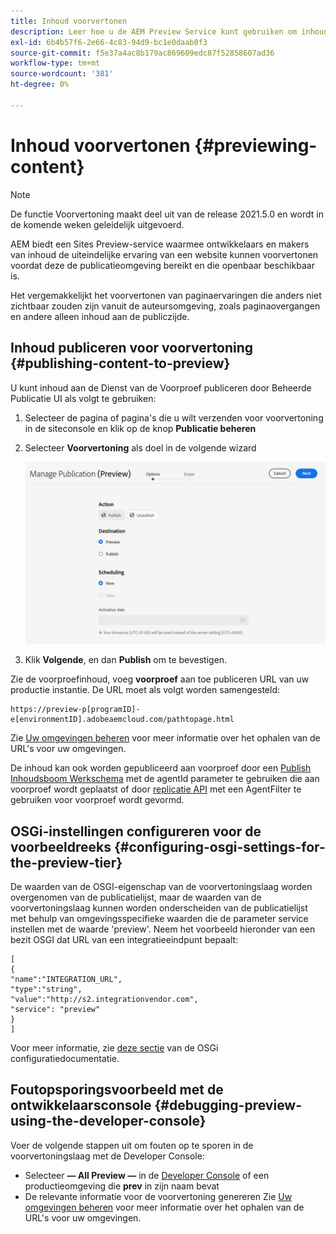 ```yaml
---
title: Inhoud voorvertonen
description: Leer hoe u de AEM Preview Service kunt gebruiken om inhoud voor te vertonen voordat u live gaat.
exl-id: 6b4b57f6-2e66-4c83-94d9-bc1e0daab0f3
source-git-commit: f5e37a4ac8b179ac869609edc87f52858607ad36
workflow-type: tm+mt
source-wordcount: '381'
ht-degree: 0%

---
```


# Inhoud voorvertonen {#previewing-content}

>[!NOTE]
>
>De functie Voorvertoning maakt deel uit van de release 2021.5.0 en wordt in de komende weken geleidelijk uitgevoerd.

AEM biedt een Sites Preview-service waarmee ontwikkelaars en makers van inhoud de uiteindelijke ervaring van een website kunnen voorvertonen voordat deze de publicatieomgeving bereikt en die openbaar beschikbaar is.

Het vergemakkelijkt het voorvertonen van paginaervaringen die anders niet zichtbaar zouden zijn vanuit de auteursomgeving, zoals paginaovergangen en andere alleen inhoud aan de publiczijde.

## Inhoud publiceren voor voorvertoning {#publishing-content-to-preview}

U kunt inhoud aan de Dienst van de Voorproef publiceren door Beheerde Publicatie UI als volgt te gebruiken:

1. Selecteer de pagina of pagina&#39;s die u wilt verzenden voor voorvertoning in de siteconsole en klik op de knop **Publicatie beheren**
1. Selecteer **Voorvertoning** als doel in de volgende wizard

   ![beheerde publicatie](/help/sites-cloud/authoring/assets/previewmanagedpublication.png)

1. Klik **Volgende**, en dan **Publish** om te bevestigen.

Zie de voorproefinhoud, voeg **voorproef** aan toe publiceren URL van uw productie instantie. De URL moet als volgt worden samengesteld:

```
https://preview-p[programID]-e[environmentID].adobeaemcloud.com/pathtopage.html
```

Zie [Uw omgevingen beheren](https://experienceleague.adobe.com/docs/experience-manager-cloud-manager/using/how-to-use/manage-your-environment.html?lang=en) voor meer informatie over het ophalen van de URL&#39;s voor uw omgevingen.

De inhoud kan ook worden gepubliceerd aan voorproef door een [Publish Inhoudsboom Werkschema](https://experienceleague.adobe.com/docs/experience-manager-cloud-service/operations/replication.html?lang=en#publish-content-tree-workflow) met de agentId parameter te gebruiken die aan voorproef wordt geplaatst of door [replicatie API](/help/operations/replication.md#replication-api) met een AgentFilter te gebruiken voor voorproef wordt gevormd.

## OSGi-instellingen configureren voor de voorbeeldreeks {#configuring-osgi-settings-for-the-preview-tier}

De waarden van de OSGI-eigenschap van de voorvertoningslaag worden overgenomen van de publicatielijst, maar de waarden van de voorvertoningslaag kunnen worden onderscheiden van de publicatielijst met behulp van omgevingsspecifieke waarden die de parameter service instellen met de waarde &#39;preview&#39;. Neem het voorbeeld hieronder van een bezit OSGI dat URL van een integratieeindpunt bepaalt:

```
[
{
"name":"INTEGRATION_URL",
"type":"string",
"value":"http://s2.integrationvendor.com",
"service": "preview"
}
]
```

Voor meer informatie, zie [deze sectie](/help/implementing/deploying/configuring-osgi.md#author-vs-publish-configuration) van de OSGi configuratiedocumentatie.

## Foutopsporingsvoorbeeld met de ontwikkelaarsconsole {#debugging-preview-using-the-developer-console}

Voer de volgende stappen uit om fouten op te sporen in de voorvertoningslaag met de Developer Console:

* Selecteer **— All Preview —** in de [Developer Console](/help/implementing/developing/introduction/development-guidelines.md#aem-as-a-cloud-service-development-tools) of een productieomgeving die **prev** in zijn naam bevat
* De relevante informatie voor de voorvertoning genereren
Zie [Uw omgevingen beheren](https://experienceleague.adobe.com/docs/experience-manager-cloud-manager/using/how-to-use/manage-your-environment.html?lang=en) voor meer informatie over het ophalen van de URL&#39;s voor uw omgevingen.
